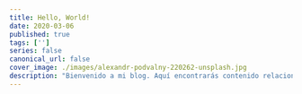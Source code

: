 ```yaml
---
title: Hello, World!
date: 2020-03-06
published: true
tags: ['']
series: false
canonical_url: false
cover_image: ./images/alexandr-podvalny-220262-unsplash.jpg 
description: "Bienvenido a mi blog. Aquí encontrarás contenido relacionado con el desarrollo y la arquitectura de software siguiendo los principios del Software Craftmanship."
---
```



